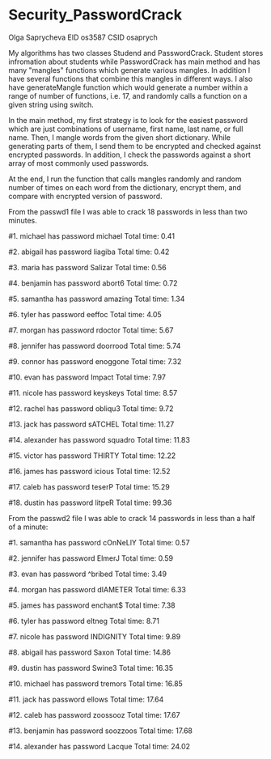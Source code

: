 Security_PasswordCrack
======================

Olga Saprycheva
EID os3587
CSID osaprych

My algorithms has two classes Studend and PasswordCrack. Student stores infromation about students 
while PasswordCrack has main method and has many "mangles" functions which generate various mangles.
In addition I have several functions that combine this mangles in different ways. 
I also have generateMangle function which would generate a number within a range of number of functions, 
i.e. 17, and randomly calls a function on a given string using switch.

In the main method, my first strategy is to look for the easiest password which are just combinations
of username, first name, last name, or full name. Then, I mangle words from the given short dictionary. 
While generating parts of them, I send them to be encrypted and checked against encrypted passwords.
In addition, I check the passwords against a short array of most commonly used passwords.

At the end, I run the function that calls mangles randomly and random number of times on each word from the 
dictionary, encrypt them, and compare with encrypted version of password.



From the passwd1 file I was able to crack 18 passwords in less than two minutes.

#1. michael has password michael
Total time:        0.41

#2. abigail has password liagiba
Total time:        0.42

#3. maria has password Salizar
Total time:        0.56

#4. benjamin has password abort6
Total time:        0.72

#5. samantha has password amazing
Total time:        1.34

#6. tyler has password eeffoc
Total time:        4.05

#7. morgan has password rdoctor
Total time:        5.67

#8. jennifer has password doorrood
Total time:        5.74

#9. connor has password enoggone
Total time:        7.32

#10. evan has password Impact
Total time:        7.97

#11. nicole has password keyskeys
Total time:        8.57

#12. rachel has password obliqu3
Total time:        9.72

#13. jack has password sATCHEL
Total time:       11.27

#14. alexander has password squadro
Total time:       11.83

#15. victor has password THIRTY
Total time:       12.22

#16. james has password icious
Total time:       12.52

#17. caleb has password teserP
Total time:       15.29

#18. dustin has password litpeR
Total time:       99.36


From the passwd2 file I was able to crack 14 passwords in less than a half of a minute:

#1. samantha has password cOnNeLlY
Total time:        0.57

#2. jennifer has password ElmerJ
Total time:        0.59

#3. evan has password ^bribed
Total time:        3.49

#4. morgan has password dIAMETER
Total time:        6.33

#5. james has password enchant$
Total time:        7.38

#6. tyler has password eltneg
Total time:        8.71

#7. nicole has password INDIGNITY
Total time:        9.89

#8. abigail has password Saxon
Total time:       14.86

#9. dustin has password Swine3
Total time:       16.35

#10. michael has password tremors
Total time:       16.85

#11. jack has password ellows
Total time:       17.64

#12. caleb has password zoossooz
Total time:       17.67

#13. benjamin has password soozzoos
Total time:       17.68

#14. alexander has password Lacque
Total time:       24.02

